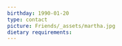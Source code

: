 ```yaml
---
birthday: 1990-01-20
type: contact
picture: Friends/_assets/martha.jpg
dietary requirements:
---
```

